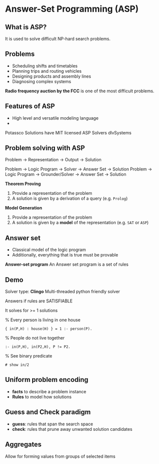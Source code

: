 # Answer-Set Programming (ASP)

## What is ASP?

It is used to solve difficult NP-hard search problems.

## Problems

-   Scheduling shifts and timetables
-   Planning trips and routing vehicles
-   Designing products and assembly lines
-   Diagnosing complex systems

**Radio frequency auction by the FCC** is one of the most difficult problems.

## Features of ASP

-   High level and versatile modeling language
-

Potassco Solutions have MIT licensed ASP Solvers
dlvSystems

## Problem solving with ASP

Problem -> Representation -> Output -> Solution

Problem -> Logic Program -> Solver -> Answer Set -> Solution
Problem -> Logic Program -> Grounder/Solver -> Answer Set -> Solution

**Theorem Proving**

1. Provide a representation of the problem
2. A solution is given by a derivation of a query (e.g. `Prolog`)

**Model Generation**

1. Provide a representation of the problem
2. A solution is given by a **model** of the representation (e.g. `SAT` or `ASP`)

## Answer set

-   Classical model of the logic program
-   Additionally, everything that is true must be provable

**Answer-set program**
An Answer set program is a set of rules

## Demo

Solver type: **Clingo**
Multi-threaded python friendly solver

Answers if rules are SATISFIABLE

It solves for >= 1 solutions

% Every person is living in one house

```
{ in(P,H) : house(H) } = 1 :- person(P).
```

% People do not live together

```
:- in(P,H), in(P2,H), P != P2.
```

% See binary predicate

```
# show in/2
```

## Uniform problem encoding

-   **facts** to describe a problem instance
-   **Rules** to model how solutions

## Guess and Check paradigm

-   **guess**: rules that span the search space
-   **check**: rules that prune away unwanted solution candidates

## Aggregates

Allow for forming values from groups of selected items
